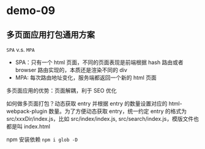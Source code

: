 # demo-09

## 多页面应用打包通用方案

`SPA` v.s. `MPA` 
- SPA：只有一个 html 页面，不同的页面表现是前端根据 hash 路由或者 browser 路由实现的，本质还是渲染不同的 div
- MPA: 每次路由地址变化，服务端都返回一个新的 html 页面

多页面应用的优势：页面解耦，利于 SEO 优化

如何做多页面打包？动态获取 entry 并根据 entry 的数量设置对应的 html-webpack-plugin 数量。为了方便动态获取 entry，统一约定 entry 的格式为 src/xxxDir/index.js，比如 src/index/index.js, src/search/index.js，模版文件也都是叫 index.html

npm 安装依赖 `npm i glob -D`
